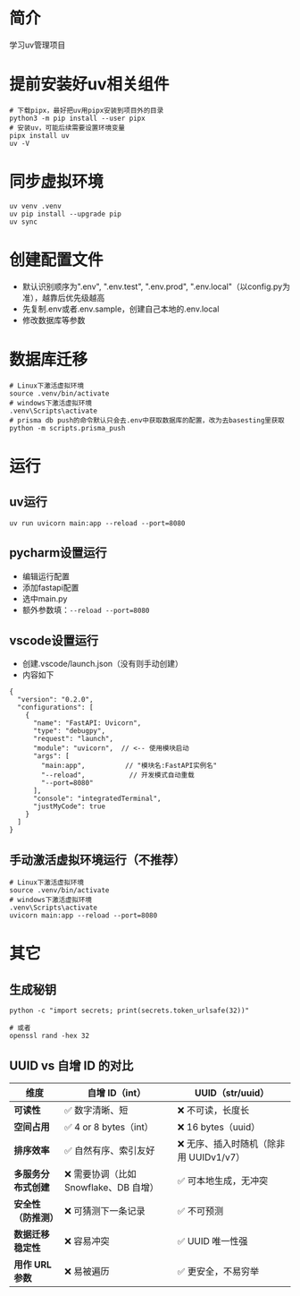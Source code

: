 # 简介
学习uv管理项目


# 提前安装好uv相关组件
```shell
# 下载pipx，最好把uv用pipx安装到项目外的目录
python3 -m pip install --user pipx
# 安装uv，可能后续需要设置环境变量
pipx install uv
uv -V
```

# 同步虚拟环境
```shell
uv venv .venv
uv pip install --upgrade pip
uv sync
```

# 创建配置文件
- 默认识别顺序为".env", ".env.test", ".env.prod", ".env.local"（以config.py为准），越靠后优先级越高
- 先复制.env或者.env.sample，创建自己本地的.env.local
- 修改数据库等参数


# 数据库迁移
```shell
# Linux下激活虚拟环境
source .venv/bin/activate
# windows下激活虚拟环境
.venv\Scripts\activate
# prisma db push的命令默认只会去.env中获取数据库的配置，改为去basesting里获取
python -m scripts.prisma_push
```



# 运行
## uv运行
```shell
uv run uvicorn main:app --reload --port=8080
```



## pycharm设置运行
- 编辑运行配置
- 添加fastapi配置
- 选中main.py
- 额外参数填：`--reload --port=8080`

## vscode设置运行
- 创建.vscode/launch.json（没有则手动创建）
- 内容如下
```
{
  "version": "0.2.0",
  "configurations": [
    {
      "name": "FastAPI: Uvicorn",
      "type": "debugpy",
      "request": "launch",
      "module": "uvicorn",  // <-- 使用模块启动
      "args": [
        "main:app",          // "模块名:FastAPI实例名"
        "--reload",           // 开发模式自动重载
        "--port=8080"
      ],
      "console": "integratedTerminal",
      "justMyCode": true
    }
  ]
}

```


## 手动激活虚拟环境运行（不推荐）

```shell
# Linux下激活虚拟环境
source .venv/bin/activate
# windows下激活虚拟环境
.venv\Scripts\activate
uvicorn main:app --reload --port=8080
```


# 其它
## 生成秘钥
```shell
python -c "import secrets; print(secrets.token_urlsafe(32))"

# 或者
openssl rand -hex 32
```



## UUID vs 自增 ID 的对比
| 维度                 | 自增 ID（int）                        | UUID（str/uuid）                       |
| -------------------- | ------------------------------------- | -------------------------------------- |
| **可读性**           | ✅ 数字清晰、短                        | ❌ 不可读，长度长                       |
| **空间占用**         | ✅ 4 or 8 bytes（int）                 | ❌ 16 bytes（uuid）                     |
| **排序效率**         | ✅ 自然有序、索引友好                  | ❌ 无序、插入时随机（除非用 UUIDv1/v7） |
| **多服务分布式创建** | ❌ 需要协调（比如 Snowflake、DB 自增） | ✅ 可本地生成，无冲突                   |
| **安全性（防推测）** | ❌ 可猜测下一条记录                    | ✅ 不可预测                             |
| **数据迁移稳定性**   | ❌ 容易冲突                            | ✅ UUID 唯一性强                        |
| **用作 URL 参数**    | ❌ 易被遍历                            | ✅ 更安全，不易穷举                     |
